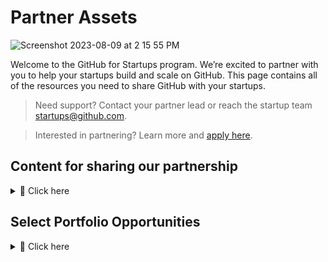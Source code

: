 # Partner Assets
![Screenshot 2023-08-09 at 2 15 55 PM](https://github.com/GitHub-for-Startups/Global-Repo/assets/104146251/e6ce8f96-f1d0-443f-a9c2-37952f701879)

   
Welcome to the GitHub for Startups program. We’re excited to partner with you to help your startups build and scale on GitHub. This page contains all of the resources you need to share GitHub with your startups.

> Need support? Contact your partner lead or reach the startup team startups@github.com.

> Interested in partnering? Learn more and [apply here](https://github.com/enterprise/startups#join-partners).

## Content for sharing our partnership
<details><summary>
📝 Click here

</summary>

- [Access GitHub's logos](https://github.com/logos)

- [Deck_The GitHub Platform](https://github.com/GitHub-for-Startups/GitHub-for-Startups-HQ/files/12398085/The.GitHub.Platform.pdf)
  
- [GitHub Enterprise Features](https://github.com/pricing)

***How we bring startups into GitHub for Startups:***
1. Share your unique partner link provided in your partnership welcome email.
2. Startup application is responded to in 1-2 days.
3. If eligible, they’re welcomed into our program.

***Language for sharing our partnership:***

</summary>

Hi founders,

Happy to share that we've partnered with GitHub for Startups, a program dedicated to accelerating early-stage companies building with GitHub. It includes startup-friendly pricing, GTM support, and opportunities across their global startup community.

> Apply here to get started.
- The startup team will respond to your application within a few business days.

**Offer:**
- Up to 20 seats of [GitHub Enterprise](https://github.com/pricing), free for one year (50% off year two).
- {NEW} Up to 20 seats of [GitHub Advanced Security](https://resources.github.com/contact/security/), 50% off for one year (25% off year two).
  * If you’re interested in Advanced Security, reach out to startups@github.com as it’s not yet published. 

**Eligibility:** Must be a portfolio company, Series A or earlier, and new to these products.

</details> 

## Select Portfolio Opportunities
<details><summary>
🚀 Click here


</summary>

Have an exciting portfolio company using GitHub we should consider either of these opportunities? Encourage them to apply! Be sure to flag any applications to your partnerships lead for expedited review.

> **Founder livestream**: Our new founder series, "[Start It Up Wednesday](https://www.youtube.com/playlist?list=PL0lo9MOBetEG3s9zocf4H1UiaS44ZL-W0)," where founders share what they're building with the entire GitHub community over GitHub's socials.
- [Application Form](https://forms.gle/tzRFRKMBxmSXfdPk9).

> **Startup Customer Case Study**: We're accepting GitHub acceleration stories to share with the world [here](https://github.com/customer-stories?type=enterprise).
- [Application Form](https://forms.gle/tzRFRKMBxmSXfdPk9).
